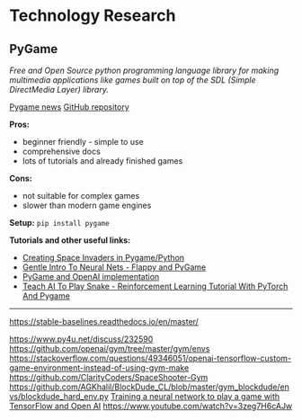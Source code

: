 # Technology Research

## PyGame
*Free and Open Source python programming language library for making multimedia applications like games built on top of the SDL (Simple DirectMedia Layer) library.*

[Pygame news](https://www.pygame.org/news)
[GitHub repository](https://github.com/pygame/)

**Pros:**
- beginner friendly - simple to use
- comprehensive docs
- lots of tutorials and already finished games

**Cons:**
- not suitable for complex games
- slower than modern game engines

**Setup:** 
`pip install pygame`

**Tutorials and other useful links:**
- [Creating Space Invaders in Pygame/Python](https://youtu.be/o-6pADy5Mdg)
- [Gentle Intro To Neural Nets - Flappy and PyGame](https://youtu.be/ra2o2bPZlwk)
- [PyGame and OpenAI implementation](https://stackoverflow.com/questions/58974034/pygame-and-open-ai-implementation)
- [Teach AI To Play Snake - Reinforcement Learning Tutorial With PyTorch And Pygame](https://youtu.be/VGkcmBaeAGM)

---

https://stable-baselines.readthedocs.io/en/master/

https://www.py4u.net/discuss/232590
https://github.com/openai/gym/tree/master/gym/envs
https://stackoverflow.com/questions/49346051/openai-tensorflow-custom-game-environment-instead-of-using-gym-make
https://github.com/ClarityCoders/SpaceShooter-Gym
https://github.com/AGKhalil/BlockDude_CL/blob/master/gym_blockdude/envs/blockdude_hard_env.py
[Training a neural network to play a game with TensorFlow and Open AI](https://youtu.be/3zeg7H6cAJw)
https://www.youtube.com/watch?v=3zeg7H6cAJw
